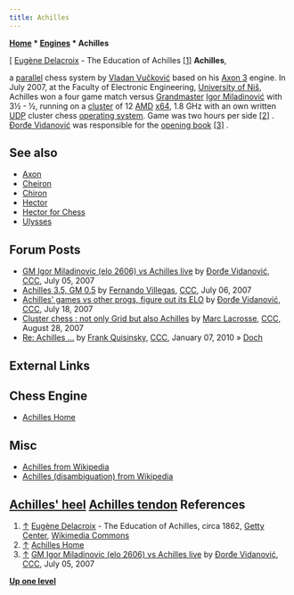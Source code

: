 ```yaml
---
title: Achilles
---
```

**[Home](Home "Home") * [Engines](Engines "Engines") * Achilles**

\[ [Eugène Delacroix](Category:Eug%C3%A8ne_Delacroix "Category:Eugène Delacroix") - The Education of Achilles <a id="cite-note-1" href="#cite-ref-1">[1]</a>
**Achilles**,

a [parallel](Parallel_Search "Parallel Search") chess system by [Vladan Vučković](Vladan_Vu%C4%8Dkovi%C4%87 "Vladan Vučković") based on his [Axon 3](Axon "Axon") engine. In July 2007, at the Faculty of Electronic Engineering, [University of Niš](https://en.wikipedia.org/wiki/University_of_Ni%C5%A1), Achilles won a four game match versus [Grandmaster](https://en.wikipedia.org/wiki/Grandmaster_%28chess%29) [Igor Miladinović](https://en.wikipedia.org/wiki/Igor_Miladinovi%C4%87) with 3½ - ½, running on a [cluster](https://en.wikipedia.org/wiki/Computer_cluster) of 12 [AMD](AMD "AMD") [x64](X86-64 "X86-64"), 1.8 GHz with an own written [UDP](https://en.wikipedia.org/wiki/User_Datagram_Protocol) cluster chess [operating system](https://en.wikipedia.org/wiki/Operating_system). Game was two hours per side <a id="cite-note-2" href="#cite-ref-2">[2]</a> . [Đorđe Vidanović](%C4%90or%C4%91e_Vidanovi%C4%87 "Đorđe Vidanović") was responsible for the [opening book](Opening_Book "Opening Book") <a id="cite-note-3" href="#cite-ref-3">[3]</a> .

## See also

- [Axon](Axon "Axon")
- [Cheiron](Cheiron "Cheiron")
- [Chiron](Chiron "Chiron")
- [Hector](Hector "Hector")
- [Hector for Chess](Hector_for_Chess "Hector for Chess")
- [Ulysses](Ulysses "Ulysses")

## Forum Posts

- [GM Igor Miladinovic (elo 2606) vs Achilles live](http://www.talkchess.com/forum/viewtopic.php?t=14888) by [Đorđe Vidanović](%C4%90or%C4%91e_Vidanovi%C4%87 "Đorđe Vidanović"), [CCC](CCC "CCC"), July 05, 2007
- [Achilles 3.5, GM 0.5](http://www.talkchess.com/forum/viewtopic.php?t=14908) by [Fernando Villegas](Fernando_Villegas "Fernando Villegas"), [CCC](CCC "CCC"), July 06, 2007
- [Achilles' games vs other progs, figure out its ELO](http://www.talkchess.com/forum/viewtopic.php?t=15204) by [Đorđe Vidanović](%C4%90or%C4%91e_Vidanovi%C4%87 "Đorđe Vidanović"), [CCC](CCC "CCC"), July 18, 2007
- [Cluster chess : not only Grid but also Achilles](http://www.talkchess.com/forum/viewtopic.php?t=16087) by [Marc Lacrosse](index.php?title=Marc_Lacrosse&action=edit&redlink=1 "Marc Lacrosse (page does not exist)"), [CCC](CCC "CCC"), August 28, 2007
- [Re: Achilles ...](http://www.talkchess.com/forum/viewtopic.php?topic_view=threads&p=316379&t=31534) by [Frank Quisinsky](Frank_Quisinsky "Frank Quisinsky"), [CCC](CCC "CCC"), January 07, 2010 » [Doch](Doch "Doch")

## External Links

## Chess Engine

- [Achilles Home](http://chess.elfak.ni.ac.rs/)

## Misc

- [Achilles from Wikipedia](https://en.wikipedia.org/wiki/Achilles)
- [Achilles (disambiguation) from Wikipedia](https://en.wikipedia.org/wiki/Achilles_%28disambiguation%29)

## [Achilles' heel](https://en.wikipedia.org/wiki/Achilles%27_heel) [Achilles tendon](https://en.wikipedia.org/wiki/Achilles_tendon) References

1. <a id="cite-ref-1" href="#cite-note-1">↑</a> [Eugène Delacroix](Category:Eug%C3%A8ne_Delacroix "Category:Eugène Delacroix") - The Education of Achilles, circa 1862, [Getty Center](https://en.wikipedia.org/wiki/Getty_Center), [Wikimedia Commons](https://en.wikipedia.org/wiki/Wikimedia_Commons)
1. <a id="cite-ref-2" href="#cite-note-2">↑</a> [Achilles Home](http://chess.elfak.ni.ac.rs/)
1. <a id="cite-ref-3" href="#cite-note-3">↑</a> [GM Igor Miladinovic (elo 2606) vs Achilles live](http://www.talkchess.com/forum/viewtopic.php?t=14888) by [Đorđe Vidanović](%C4%90or%C4%91e_Vidanovi%C4%87 "Đorđe Vidanović"), [CCC](CCC "CCC"), July 05, 2007

**[Up one level](Engines "Engines")**

